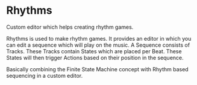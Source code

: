 # Rhythms
Custom editor which helps creating rhythm games. 


Rhythms is used to make rhythm games. It provides an editor in which you can edit a sequence which will play on the music. 
A Sequence consists of Tracks. These Tracks contain States which are placed per Beat. These States will then trigger Actions based on their position in the sequence. 

Basically combining the Finite State Machine concept with Rhythm based sequencing in a custom editor. 
